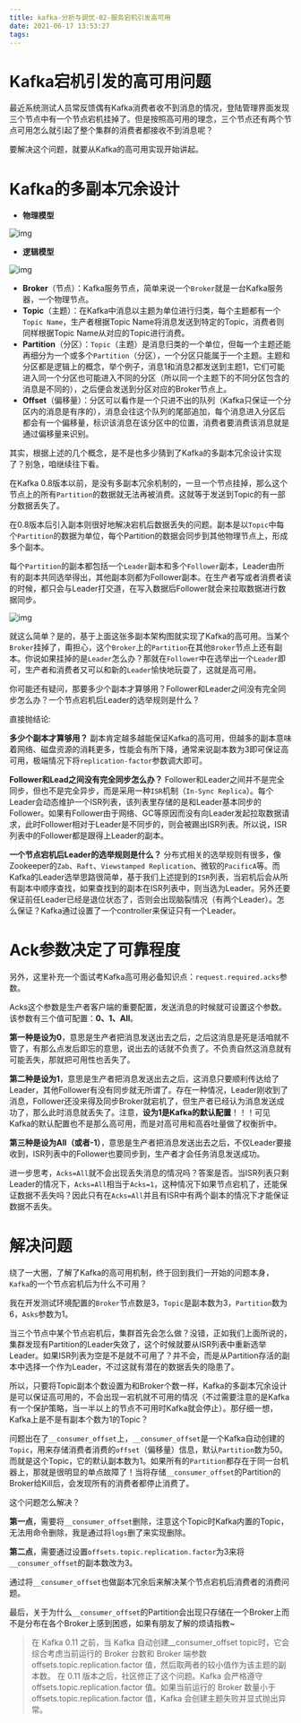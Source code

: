 ```yaml
---
title: kafka-分析与调优-02-服务宕机引发高可用
date: 2021-06-17 13:53:27
tags:
---
```


# Kafka宕机引发的高可用问题

最近系统测试人员常反馈偶有Kafka消费者收不到消息的情况，登陆管理界面发现三个节点中有一个节点宕机挂掉了。但是按照高可用的理念，三个节点还有两个节点可用怎么就引起了整个集群的消费者都接收不到消息呢？

要解决这个问题，就要从Kafka的高可用实现开始讲起。

# Kafka的多副本冗余设计

- **物理模型**

![img](https://p6-juejin.byteimg.com/tos-cn-i-k3u1fbpfcp/f5d9831010e641d9a296a0277255f9f3~tplv-k3u1fbpfcp-zoom-1.image)

- **逻辑模型**

![img](https://p9-juejin.byteimg.com/tos-cn-i-k3u1fbpfcp/bd93eab29efa465c898d91c809226f0b~tplv-k3u1fbpfcp-zoom-1.image)

- **Broker**（节点）：Kafka服务节点，简单来说一个`Broker`就是一台Kafka服务器，一个物理节点。
- **Topic**（主题）：在Kafka中消息以主题为单位进行归类，每个主题都有一个`Topic Name`，生产者根据Topic Name将消息发送到特定的Topic，消费者则同样根据Topic Name从对应的Topic进行消费。
- **Partition**（分区）：`Topic`（主题）是消息归类的一个单位，但每一个主题还能再细分为一个或多个`Partition`（分区），一个分区只能属于一个主题。主题和分区都是逻辑上的概念，举个例子，消息1和消息2都发送到主题1，它们可能进入同一个分区也可能进入不同的分区（所以同一个主题下的不同分区包含的消息是不同的），之后便会发送到分区对应的Broker节点上。
- **Offset**（偏移量）：分区可以看作是一个只进不出的队列（Kafka只保证一个分区内的消息是有序的），消息会往这个队列的尾部追加，每个消息进入分区后都会有一个偏移量，标识该消息在该分区中的位置，消费者要消费该消息就是通过偏移量来识别。

其实，根据上述的几个概念，是不是也多少猜到了Kafka的多副本冗余设计实现了？别急，咱继续往下看。

在Kafka 0.8版本以前，是没有多副本冗余机制的，一旦一个节点挂掉，那么这个节点上的所有`Partition`的数据就无法再被消费。这就等于发送到Topic的有一部分数据丢失了。

在0.8版本后引入副本则很好地解决宕机后数据丢失的问题。副本是以`Topic`中每个`Partition`的数据为单位，每个Partition的数据会同步到其他物理节点上，形成多个副本。

每个`Partition`的副本都包括一个`Leader`副本和多个`Follower`副本，Leader由所有的副本共同选举得出，其他副本则都为Follower副本。在生产者写或者消费者读的时候，都只会与Leader打交道，在写入数据后Follower就会来拉取数据进行数据同步。

![img](https://p1-juejin.byteimg.com/tos-cn-i-k3u1fbpfcp/69aa10bb5786447ea5d716ef5bc015ab~tplv-k3u1fbpfcp-zoom-1.image)

就这么简单？是的，基于上面这张多副本架构图就实现了Kafka的高可用。当某个`Broker`挂掉了，甭担心，这个`Broker`上的`Partition`在其他`Broker`节点上还有副本。你说如果挂掉的是`Leader`怎么办？那就在`Follower`中在选举出一个`Leader`即可，生产者和消费者又可以和新的`Leader`愉快地玩耍了，这就是高可用。

你可能还有疑问，那要多少个副本才算够用？Follower和Leader之间没有完全同步怎么办？一个节点宕机后Leader的选举规则是什么？

直接抛结论:

**多少个副本才算够用？** 副本肯定越多越能保证Kafka的高可用，但越多的副本意味着网络、磁盘资源的消耗更多，性能会有所下降，通常来说副本数为3即可保证高可用，极端情况下将`replication-factor`参数调大即可。

**Follower和Lead之间没有完全同步怎么办？** Follower和Leader之间并不是完全同步，但也不是完全异步，而是采用一种`ISR`机制（`In-Sync Replica`）。每个Leader会动态维护一个ISR列表，该列表里存储的是和Leader基本同步的Follower。如果有Follower由于网络、GC等原因而没有向Leader发起拉取数据请求，此时Follower相对于Leader是不同步的，则会被踢出ISR列表。所以说，ISR列表中的Follower都是跟得上Leader的副本。

**一个节点宕机后Leader的选举规则是什么？** 分布式相关的选举规则有很多，像Zookeeper的`Zab`、`Raft`、`Viewstamped Replication`、微软的`PacificA`等。而Kafka的Leader选举思路很简单，基于我们上述提到的`ISR`列表，当宕机后会从所有副本中顺序查找，如果查找到的副本在ISR列表中，则当选为Leader。另外还要保证前任Leader已经是退位状态了，否则会出现脑裂情况（有两个Leader）。怎么保证？Kafka通过设置了一个controller来保证只有一个Leader。

# Ack参数决定了可靠程度

另外，这里补充一个面试考Kafka高可用必备知识点：`request.required.acks`参数。

Acks这个参数是生产者客户端的重要配置，发送消息的时候就可设置这个参数。该参数有三个值可配置：**0、1、All**。

**第一种是设为0**，意思是生产者把消息发送出去之后，之后这消息是死是活咱就不管了，有那么点发后即忘的意思，说出去的话就不负责了。不负责自然这消息就有可能丢失，那就把可用性也丢失了。

**第二种是设为1**，意思是生产者把消息发送出去之后，这消息只要顺利传达给了Leader，其他Follower有没有同步就无所谓了。存在一种情况，Leader刚收到了消息，Follower还没来得及同步Broker就宕机了，但生产者已经认为消息发送成功了，那么此时消息就丢失了。注意，**设为1是Kafka的默认配置**！！！可见Kafka的默认配置也不是那么高可用，而是对高可用和高吞吐量做了权衡折中。

**第三种是设为All（或者-1）**，意思是生产者把消息发送出去之后，不仅Leader要接收到，ISR列表中的Follower也要同步到，生产者才会任务消息发送成功。

进一步思考，`Acks=All`就不会出现丢失消息的情况吗？答案是否。当ISR列表只剩Leader的情况下，`Acks=All`相当于`Acks=1`，这种情况下如果节点宕机了，还能保证数据不丢失吗？因此只有在`Acks=All`并且有ISR中有两个副本的情况下才能保证数据不丢失。

# 解决问题

绕了一大圈，了解了Kafka的高可用机制，终于回到我们一开始的问题本身，`Kafka`的一个节点宕机后为什么不可用？

我在开发测试环境配置的`Broker`节点数是3，`Topic`是副本数为3，`Partition`数为6，`Asks`参数为1。

当三个节点中某个节点宕机后，集群首先会怎么做？没错，正如我们上面所说的，集群发现有Partition的Leader失效了，这个时候就要从ISR列表中重新选举Leader。如果ISR列表为空是不是就不可用了？并不会，而是从Partition存活的副本中选择一个作为Leader，不过这就有潜在的数据丢失的隐患了。

所以，只要将Topic副本个数设置为和Broker个数一样，Kafka的多副本冗余设计是可以保证高可用的，不会出现一宕机就不可用的情况（不过需要注意的是Kafka有一个保护策略，当一半以上的节点不可用时Kafka就会停止）。那仔细一想，Kafka上是不是有副本个数为1的Topic？

问题出在了`__consumer_offset`上，`__consumer_offset`是一个Kafka自动创建的`Topic`，用来存储消费者消费的`offset`（偏移量）信息，默认`Partition`数为50。而就是这个Topic，它的默认副本数为1。如果所有的`Partition`都存在于同一台机器上，那就是很明显的单点故障了！当将存储`__consumer_offset`的Partition的Broker给Kill后，会发现所有的消费者都停止消费了。

这个问题怎么解决？

**第一点**，需要将`__consumer_offset`删除，注意这个Topic时Kafka内置的Topic，无法用命令删除，我是通过将`logs`删了来实现删除。

**第二点**，需要通过设置`offsets.topic.replication.factor`为3来将`__consumer_offset`的副本数改为3。

通过将`__consumer_offset`也做副本冗余后来解决某个节点宕机后消费者的消费问题。

最后，关于为什么`__consumer_offset`的Partition会出现只存储在一个Broker上而不是分布在各个Broker上感到困惑，如果有朋友了解的烦请指教~

> 在 Kafka 0.11 之前，当 Kafka 自动创建__consumer_offset topic时，它会综合考虑当前运行的 Broker 台数和 Broker 端参数 offsets.topic.replication.factor 值，然后取两者的较小值作为该主题的副本数。 在 0.11 版本之后，社区修正了这个问题。Kafka 会严格遵守 offsets.topic.replication.factor 值。如果当前运行的 Broker 数量小于 offsets.topic.replication.factor 值，Kafka 会创建主题失败并显式抛出异常。